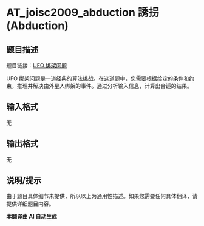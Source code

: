 # AT_joisc2009_abduction 誘拐 (Abduction)

## 题目描述

题目链接：[UFO 绑架问题](https://atcoder.jp/contests/joisc2009/tasks/joisc2009_abduction)

UFO 绑架问题是一道经典的算法挑战。在这道题中，您需要根据给定的条件和约束，推理并解决由外星人绑架的事件。通过分析输入信息，计算出合适的结果。

## 输入格式

无

## 输出格式

无

## 说明/提示

由于题目具体细节未提供，所以以上为通用性描述。如果您需要任何具体翻译，请提供详细题目内容。

 **本翻译由 AI 自动生成**